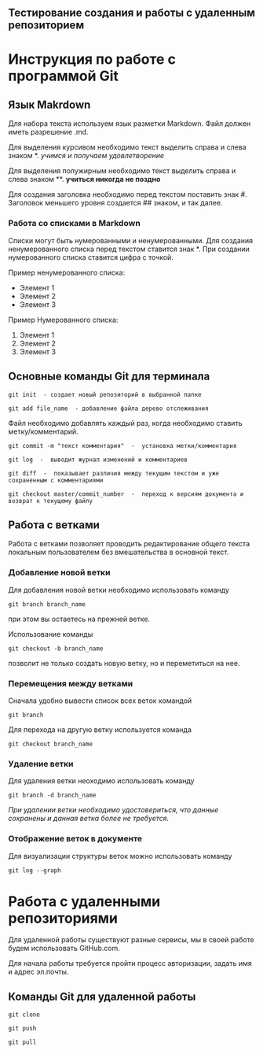 ## Тестирование создания и работы с удаленным репозиторием

# Инструкция по работе с программой Git

## Язык Makrdown

Для набора текста используем язык разметки Markdown. Файл должен иметь разрешение .md.

Для выделения курсивом необходимо текст выделить справа и слева знаком *. *учимся и получаем удовлетворение*

Для выделения полужирным необходимо текст выделить справа и слева знаком **. **учиться никогда не поздно** 

Для создания заголовка необходимо перед текстом поставить знак #. Заголовок меньшего уровня создается ## знаком, и так далее.

### Работа со списками в Markdown

Списки могут быть нумерованными и ненумерованными. Для создания ненумерованного списка перед текстом ставится знак *.  При создании нумерованного списка ставится цифра с точкой.

Пример ненумерованного списка:
* Элемент 1
* Элемент 2
* Элемент 3

Пример Нумерованного списка:
1. Элемент 1
2. Элемент 2
3. Элемент 3



## Основные команды Git для терминала

    git init  - создает новый репозиторий в выбранной папке

    git add file_name  - добавление файла дерево отслеживания

Файл необходимо добавлять каждый раз, когда необходимо ставить метку/комментарий.

    git commit -m "текст комментария"  -  установка метки/комментария

    git log  -  выводит журнал изменений и комментариев

    git diff  -  показывает различия между текущим текстом и уже сохраненным с комментариями

    git checkout master/commit_number  -  переход к версиям документа и возврат к текущему файлу

    
## Работа с ветками 

Работа с ветками позволяет проводить редактирование общего текста локальным пользователем без вмешательства в основной текст. 

### Добавление новой ветки 

Для добавления новой ветки необходимо использовать команду 

    git branch branch_name

при этом вы остаетесь на прежней ветке.

Использование команды 

    git checkout -b branch_name

позволит не только создать новую ветку, но и переметиться на нее.


### Перемещения между ветками


Сначала удобно вывести список всех веток командой

    git branch

Для перехода на другую ветку используется команда

    git checkout branch_name

### Удаление ветки

Для удаления ветки неоходимо использовать команду 

    git branch -d branch_name

*При удалении ветки необходимо удостовериться, что данные сохранены и данная ветка более не требуется.*

### Отображение веток в документе

Для визуализации структуры веток можно использовать команду

    git log --graph

# Работа с удаленными репозиториями

Для удаленной работы существуют разные сервисы, мы в своей работе будем использовать GitHub.com.
 
Для начала работы требуется пройти процесс авторизации, задать имя и адрес эл.почты. 

## Команды Git для удаленной работы

    git clone

    git push 

    git pull 
